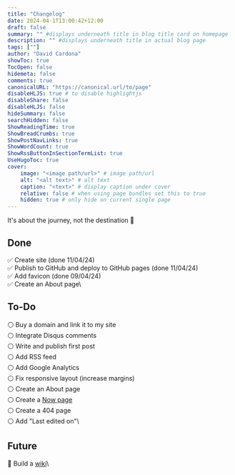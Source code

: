 ```yaml
---
title: "Changelog"
date: 2024-04-1T13:00:42+12:00
draft: false
summary: "" #displays underneath title in blog title card on homepage
description: "" #displays underneath title in actual blog page
tags: [""]
author: "David Cardona"
showToc: true
TocOpen: false
hidemeta: false
comments: true
canonicalURL: "https://canonical.url/to/page"
disableHLJS: true # to disable highlightjs
disableShare: false
disableHLJS: false
hideSummary: false
searchHidden: false
ShowReadingTime: true
ShowBreadCrumbs: true
ShowPostNavLinks: true
ShowWordCount: true
ShowRssButtonInSectionTermList: true
UseHugoToc: true
cover:
    image: "<image path/url>" # image path/url
    alt: "<alt text>" # alt text
    caption: "<text>" # display caption under cover
    relative: false # when using page bundles set this to true
    hidden: true # only hide on current single page
---
```


It's about the journey, not the destination 🚗

## Done

✅ Create site (done 11/04/24)\
✅ Publish to GitHub and deploy to GitHub pages (done 11/04/24)\
✅ Add favicon (done 09/04/24)\
✅ Create an About page\

## To-Do
⚪️ Buy a domain and link it to my site\
⚪️ Integrate Disqus comments\
⚪️ Write and publish first post\
⚪️ Add RSS feed\
⚪️ Add Google Analytics\
⚪️ Fix responsive layout (increase margins)\
⚪️ Create an About page\
⚪️ Create a [Now page](https://nownownow.com/about)\
⚪️ Create a 404 page\
⚪️ Add "Last edited on"\


## Future

🚀 Build a [wiki](https://tomcritchlow.com/2019/02/17/building-digital-garden/)\

